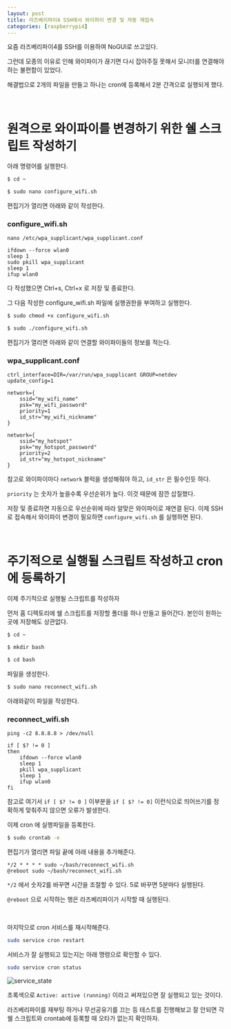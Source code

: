 ```yaml
---
layout: post
title: 라즈베리파이4 SSH에서 와이파이 변경 및 자동 재접속
categories: [raspberrypi4]
---
```



요즘 라즈베리파이4를 SSH를 이용하여 NoGUI로 쓰고있다.

그런데 모종의 이유로 인해 와이파이가 끊기면 다시 잡아주질 못해서 모니터를 연결해야하는 불편함이 있었다.

해결법으로 2개의 파일을 만들고 하나는 cron에 등록해서 2분 간격으로 실행되게 했다.

<br>

# **원격으로 와이파이를 변경하기 위한 쉘 스크립트 작성하기**

아래 명령어를 실행한다.
```bash
$ cd ~

$ sudo nano configure_wifi.sh
```

편집기가 열리면 아래와 같이 작성한다.

### **configure_wifi.sh**
```
nano /etc/wpa_supplicant/wpa_supplicant.conf

ifdown --force wlan0
sleep 1
sudo pkill wpa_supplicant
sleep 1
ifup wlan0
```

다 작성했으면 Ctrl+s, Ctrl+x 로 저장 및 종료한다.

그 다음 작성한 configure_wifi.sh 파일에 실행권한을 부여하고 실행한다.

```bash
$ sudo chmod +x configure_wifi.sh

$ sudo ./configure_wifi.sh
```

편집기가 열리면 아래와 같이 연결할 와이파이들의 정보를 적는다.

### **wpa_supplicant.conf**
```
ctrl_interface=DIR=/var/run/wpa_supplicant GROUP=netdev
update_config=1

network={
	ssid="my_wifi_name"
	psk="my_wifi_password"
	priority=1
	id_str="my_wifi_nickname"
}

network={
	ssid="my_hotspot"
	psk="my_hotspot_password"
	priority=2
	id_str="my_hotspot_nickname"
}
```
참고로 와이파이마다 `network` 블럭을 생성해줘야 하고, `id_str` 은 필수인듯 하다.

`priority` 는 숫자가 높을수록 우선순위가 높다. 이것 때문에 잠깐 삽질했다.

저장 및 종료하면 자동으로 우선순위에 따라 알맞은 와이파이로 재연결 된다. 이제 SSH로 접속해서 와이파이 변경이 필요하면 `configure_wifi.sh` 를 실행하면 된다.

<br>


# **주기적으로 실행될 스크립트 작성하고 cron에 등록하기**

이제 주기적으로 실행될 스크립트를 작성하자

먼저 홈 디렉토리에 쉘 스크립트를 저장할 폴더를 하나 만들고 들어간다. 본인이 원하는곳에 저장해도 상관없다.
```bash
$ cd ~

$ mkdir bash

$ cd bash
```

파일을 생성한다.
```bash
$ sudo nano reconnect_wifi.sh
```

아래와같이 파일을 작성한다.

### **reconnect_wifi.sh**
```
ping -c2 8.8.8.8 > /dev/null

if [ $? != 0 ]
then
    ifdown --force wlan0
    sleep 1
    pkill wpa_supplicant
    sleep 1
    ifup wlan0
fi
```

참고로 여기서 `if [ $? != 0 ]` 이부분을 `if [ $? != 0]` 이런식으로 띄어쓰기를 정확하게 맞춰주지 않으면 오류가 발생한다.

이제 cron 에 실행파일을 등록한다.

```bash
$ sudo crontab -e
```

편집기가 열리면 파일 끝에 아래 내용을 추가해준다.
```
*/2 * * * * sudo ~/bash/reconnect_wifi.sh
@reboot sudo ~/bash/reconnect_wifi.sh
```

`*/2` 에서 숫자2를 바꾸면 시간을 조절할 수 있다. 5로 바꾸면 5분마다 실행된다.

`@reboot` 으로 시작하는 행은 라즈베리파이가 시작할 때 실행된다.

<br>

마지막으로 cron 서비스를 재시작해준다.

```bash
sudo service cron restart
```

서비스가 잘 실행되고 있는지는 아래 명령으로 확인할 수 있다.
```bash
sudo service cron status
```

![service_state](https://raw.githubusercontent.com/kjh36102/kjh36102.github.io/master/_posts/raspberrypi4/2022-11-27-라즈베리파이4%20터미널에서%20와이파이%20변경%20및%20자동%20재접속/service_state.png) <!-- CONVERTED -->

초록색으로 `Active: active (running)` 이라고 써져있으면 잘 실행되고 있는 것이다.

라즈베리파이를 재부팅 하거나 무선공유기를 끄는 등 테스트를 진행해보고 잘 안되면 각 쉘 스크립트와 crontab에 등록할 때 오타가 없는지 확인하자.
